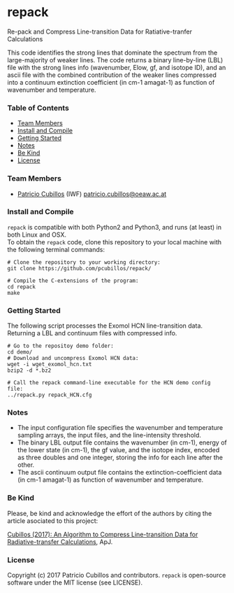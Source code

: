 # repack
Re-pack and Compress Line-transition Data for Ratiative-tranfer Calculations

This code identifies the strong lines that dominate the spectrum from the large-majority of weaker lines.  The code returns a binary line-by-line (LBL) file with the strong lines info (wavenumber, Elow, gf, and isotope ID), and an ascii file with the combined contribution of the weaker lines compressed into a continuum extinction coefficient (in cm-1 amagat-1) as function of wavenumber and temperature.  

### Table of Contents
* [Team Members](#team-members)
* [Install and Compile](#install-and-compile)
* [Getting Started](#getting-started)
* [ Notes](#notes)
* [Be Kind](#be-kind)
* [License](#license)

### Team Members
* [Patricio Cubillos](https://github.com/pcubillos/) (IWF) <patricio.cubillos@oeaw.ac.at>

### Install and Compile
``repack`` is compatible with both Python2 and Python3, and runs (at least) in both Linux and OSX.  
To obtain the ``repack`` code, clone this repository to your local machine with the following terminal commands:  
```shell
# Clone the repository to your working directory:  
git clone https://github.com/pcubillos/repack/

# Compile the C-extensions of the program:
cd repack
make  
```


### Getting Started

The following script processes the Exomol HCN line-transition data.  Returning a LBL and continuum files with compressed info.

```shell
# Go to the repositoy demo folder:
cd demo/
# Download and uncompress Exomol HCN data:
wget -i wget_exomol_hcn.txt
bzip2 -d *.bz2

# Call the repack command-line executable for the HCN demo config file:
../repack.py repack_HCN.cfg
```

### Notes
- The input configuration file specifies the wavenumber and temperature sampling arrays, the input files, and the line-intensity threshold.  
- The binary LBL output file contains the wavenumber (in cm-1), energy of the lower state (in cm-1), the gf value, and the isotope index, encoded as three doubles and one integer, storing the info for each line after the other.  
- The ascii continuum output file contains the extinction-coefficient data (in cm-1 amagat-1) as function of wavenumber and temperature.  


### Be Kind

Please, be kind and acknowledge the effort of the authors by citing the article asociated to this project:  

  [Cubillos (2017): An Algorithm to Compress Line-transition Data for Radiative-transfer Calculations](http://adsabs.harvard.edu/abs/2017arXiv171002556C), ApJ.  


### License

Copyright (c) 2017 Patricio Cubillos and contributors.
``repack`` is open-source software under the MIT license (see LICENSE).

